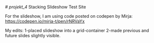 _# projekt_4_
Stacking Slideshow Test Site


For the slideshow, I am using code posted on codepen by Mirja: https://codepen.io/mirja-t/pen/rNRVaYx

My edits:
1-placed slideshow into a grid-container
2-made previous and future slides slightly visible.
